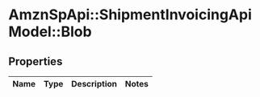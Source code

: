 # AmznSpApi::ShipmentInvoicingApiModel::Blob

## Properties
Name | Type | Description | Notes
------------ | ------------- | ------------- | -------------

